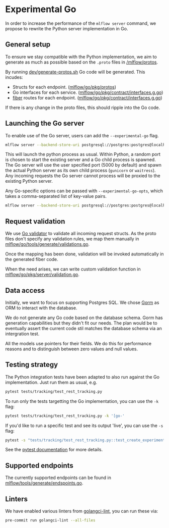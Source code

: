 # Experimental Go

In order to increase the performance of the `mlflow server` command, we propose to rewrite the Python server implementation in Go.

## General setup

To ensure we stay compatible with the Python implementation, we aim to generate as much as possible based on the `.proto` files in [/mlflow/protos](../protos/service.proto).

By running [dev/generate-protos.sh](../dev/generate-protos.sh) Go code will be generated.
This incudes:

- Structs for each endpoint. ([mlflow/go/pkg/protos](./pkg/protos/service.pb.go))
- Go interfaces for each service. ([mlflow/go/pkg/contract/interfaces.g.go](./pkg/contract/interface.g.go))
- [fiber](https://gofiber.io/) routes for each endpoint. ([mlflow/go/pkg/contract/interfaces.g.go](./pkg/contract/interface.g.go))

If there is any change in the proto files, this should ripple into the Go code.

## Launching the Go server

To enable use of the Go server, users can add the `--experimental-go` flag.

```bash
mlflow server --backend-store-uri postgresql://postgres:postgres@localhost:5432/postgres --experimental-go
```

This will launch the python process as usual. Within Python, a random port is chosen to start the existing server and a Go child process is spawned. The Go server will use the user specified port (5000 by default) and spawn the actual Python server as its own child process (`gunicorn` or `waitress`).
Any incoming requests the Go server cannot process will be proxied to the existing Python server.

Any Go-specific options can be passed with `--experimental-go-opts`, which takes a comma-separated list of key-value pairs.

```bash
mlflow server --backend-store-uri postgresql://postgres:postgres@localhost:5432/postgres --experimental-go --experimental-go-opts LogLevel=debug,ShutdownTimeout=5s
```

## Request validation

We use [Go validator](https://github.com/go-playground/validator) to validate all incoming request structs.
As the proto files don't specify any validation rules, we map them manually in [mlflow/go/tools/generate/validations.go](./tools/generate/validations.go).

Once the mapping has been done, validation will be invoked automatically in the generated fiber code.

When the need arises, we can write custom validation function in [mlflow/go/pkg/server/validation.go](./pkg/server/validation.go).

## Data access

Initially, we want to focus on supporting Postgres SQL. We chose [Gorm](https://gorm.io/) as ORM to interact with the database.

We do not generate any Go code based on the database schema. Gorm has generation capabilities but they didn't fit our needs. The plan would be to eventually assert the current code stil matches the database schema via an intergration test.

All the models use pointers for their fields. We do this for performance reasons and to distinguish between zero values and null values.

## Testing strategy

The Python integration tests have been adapted to also run against the Go implementation. Just run them as usual, e.g.

```bash
pytest tests/tracking/test_rest_tracking.py
```

To run only the tests targetting the Go implementation, you can use the `-k` flag:

```bash
pytest tests/tracking/test_rest_tracking.py -k '[go-'
```

If you'd like to run a specific test and see its output 'live', you can use the `-s` flag:

```bash
pytest -s "tests/tracking/test_rest_tracking.py::test_create_experiment_validation[go-postgresql]"
```

See the [pytest documentation](https://docs.pytest.org/en/8.2.x/how-to/usage.html#specifying-which-tests-to-run) for more details.

## Supported endpoints

The currently supported endpoints can be found in [mlflow/tools/generate/endspoints.go](./tools/generate/endspoints.go).

## Linters

We have enabled various linters from [golangci-lint](https://golangci-lint.run/), you can run these via:

```bash
pre-commit run golangci-lint --all-files
```
